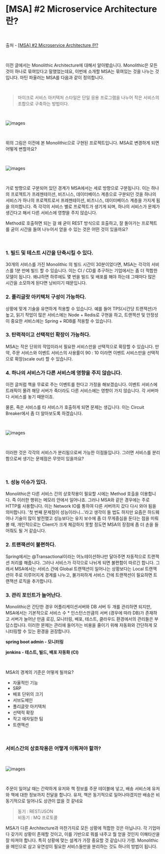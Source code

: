 # [MSA] #2 Microservice Architecture 란?

<br/>

출처 - [[MSA] #2 Microservice Architecture 란?](https://alwayspr.tistory.com/20)

<br/>

이전 글에서는 Monolithic Architecture에 대해서 알아봤습니다. Monolithic은 모든 것이 하나로 묶여있다고 말했었는데요, 이번에 소개할 MSA는 묶여있는 것을 나누는 것입니다. 마틴 파울러는 MSA를 다음과 같이 정의합니다.

<br/>

> 마이크로 서비스 아키텍처 스타일은 단일 응용 프로그램을 나누어 작은 서비스의 조합으로 구축하는 방법이다.

<br/>

![images](../../../Images/20191128/20191128-1508-01.png)

<br/>

위의 그림은 이전에 본 Monolithic으로 구현된 프로젝트입니다. MSA로 변경하게 되면 어떻게 변할까요?

<br/>

![images](../../../Images/20191128/20191128-1508-03.png)

<br/>

가로 방향으로 구분되어 있던 경계가 MSA에서는 세로 방향으로 구분됩니다. 이는 하나의 프로젝트가 프레젠테이션, 비즈니스, 데이터베이스 계층으로 구분되던 것을 하나의 서비스가 하나의 프로젝트로서 프레젠테이션, 비즈니스, 데이터베이스 계층을 가지게 됨을 의미합니다. 즉 각각의 서비스 별로 프로젝트가 생기게 되며, 하나의 서비스가 문제가 생긴다고 해서 다른 서비스에 영향을 주지 않습니다.

Method로 호출하면 되는 걸 왜 굳이 REST 방식으로 호출하고, 잘 돌아가는 프로젝트를 굳이 시간을 들여 나누어서 얻을 수 있는 것은 어떤 것이 있을까요?

<br/>

### 1. 빌드 및 테스트 시간을 단축시킬 수 있다.

30개의 서비스를 가진 Monolithic 의 빌드 시간이 30분이었다면, MSA는 각각의 서비스를 1분 만에 빌드 할 수 있습니다. 이는 CI / CD를 추구하는 기업에서는 좀 더 적합한 모델이 됩니다. 왜냐하면 하루에도 몇 번을 빌드 및 배포를 해야 하는데 그때마다 많은 시간을 소모하게 된다면 낭비이기 때문입니다.

### 2. 폴리글랏 아키텍처 구성이 가능하다.

상황에 맞게 기술을 유연하게 적용할 수 있습니다. 예를 들어 TPS(시간당 트랜잭션)가 높고, 읽기 작업이 많은 서비스에는 Node + Redis로 구현을 하고, 트랜잭션 및 안정성이 중요한 서비스에는 Spring + RDB를 적용할 수 있습니다.

### 3. 탄력적이고 선택적인 확장이 가능하다.

MSA는 작은 단위의 작업이라서 필요한 서비스만을 선택적으로 확장할 수 있습니다. 만약, 주문 서비스와 이벤트 서비스의 사용률이 90 : 10 이라면 이벤트 서비스만을 선택적으로 확장(scale out) 할 수 있습니다.

### 4. 하나의 서비스가 다른 서비스에 영향을 주지 않습니다.

이전 글처럼 책을 무료로 주는 이벤트를 한다고 가정을 해보겠습니다. 이벤트 서비스에 트래픽이 몰려 해당 서버가 죽더라도 다른 서비스에는 영향이 가지 않습니다. 각 서버마다 서비스를 놓기 때문이죠.

물론, 죽은 서비스를 타 서비스가 호출하게 되면 문제는 생깁니다. 이는 Circuit Breaker에서 좀 더 알아보도록 하겠습니다.

<br/>

![images](../../../Images/20191128/20191128-1508-04.png)

<br/>

이러한 것은 각각의 서비스가 분리됨으로써 가능한 이점들입니다. 그러면 서비스를 분리함으로써 생기는 문제점은 무엇이 있을까요?

<br/>

### 1. 성능 이슈가 있다.

Monolithic은 다른 서비스 간의 상호작용이 필요할 시에는 Method 호출을 이용합니다. 즉 이러한 행위는 메모리 안에서 일어나죠. 그러나 MSA와 같은 경우에는 주로 HTTP를 사용합니다. 이는 Network IO를 통하여 다른 서버까지 갔다 다시 와야 됨을 의미합니다. '첫 번째 문제점이 성능이라니...'라고 생각이 들 법도 하지만 요즘은 하드웨어나 기술이 많이 발전했고 성능보다는 유지 보수에 좀 더 무게중심을 둔다는 점을 미뤄볼 때, 개인적으로는 Client가 크게 체감하지 못할 정도면 MSA의 장점에 좀 더 손을 들어줘도 될 거 같습니다.

### 2. 트랜잭션이 불편하다.

Spring에서는 @Transactional이라는 어노테이션하나만 달아주면 자동적으로 트랜잭션 처리를 해줍니다. 그러나 서비스가 각각으로 나뉘게 되면 불편함이 따르긴 합니다. 그래서 MSA에서는 서비스 간에 Global 트랜잭션이 일어나는 상황보다는 Local 트랜잭션이 주로 이루어지게 경계를 나누고, 불가피하게 서비스 간에 트랜잭션이 필요하면 트랜잭션 로직을 추가합니다.

### 3. 관리 포인트가 늘어난다.

Monolithic은 간단한 경우 어플리케이션서버와 DB 서버 두 개를 관리하면 되지만, MSA에서는 기본적으로 서비스 수 \* 인스턴스만큼의 서버 (경우에 따라 DB)가 존재하고 서버가 늘어난 만큼 로깅, 모니터링, 배포, 테스트, 클라우드 환경에서의 관리들은 부담스럽니다. 이러한 문제는 관리에 들어가는 비용을 줄이기 위해 자동화와 간단하게 모니터링할 수 있는 환경을 권장합니다.

**spring boot admin - 모니터링**

**jenkins - 테스트, 빌드, 배포 자동화 (CI)**

<br/>

MSA의 경계의 기준은 어떻게 될까요?

- 자율적인 기능
- SRP
- 배포 단위의 크기
- 서브도메인
- 폴리글랏 아키텍처
- 선택적 확장
- 작고 애자일한 팀
- 트랜잭션

<br/>

### 서비스간의 상호작용은 어떻게 이뤄져야 할까?

<br/>

![images](../../../Images/20191128/20191128-1508-05.png)

<br/>

주문이 일어날 때는 간략하게 유저와 책 정보를 주문 테이블에 넣고, 배송 서비스에 유저와 책에 대한 정보까지 전달을 합니다. 유저, 책은 동기적으로 일어나야겠지만 배송은 비동기적으로 일어나도 상관이 없을 것 같네요

> 동기 : REST/JSON <br/>
> 비동기 : MQ 프로토콜

MSA가 다른 Architecture과 마찬가지로 모든 상황에 적합한 것은 아닙니다. 각 기업마다 갖가지 상황이 존재할 것이고, 이를 기반으로 뭐를 내주고 뭘 얻을 것인지 이해타산을 잘 따져야 합니다. 특히 상황에 맞는 설계가 가장 중요할 것 같습니다 가령. Monolithic을 메인으로 삼고 유연성이 필요한 서비스들만을 분리하는 것도 하나의 방법이 됩니다.
